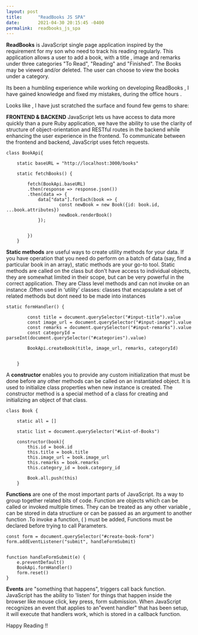 ```yaml
---
layout: post
title:      "ReadBooks JS SPA"
date:       2021-04-30 20:15:45 -0400
permalink:  readbooks_js_spa
---
```



**ReadBooks** is JavaScript single page application inspired by the requirement for my son who need to track his reading regularly. This application allows a user to add a book, with a title , image and remarks under three categories "To Read", "Reading" and "Finished". The Books may be viewed and/or deleted. The user can choose to view the books under a category.


Its been a humbling experience while working on developing ReadBooks , I have gained knowledge and fixed my mistakes, during the office hours . 


Looks like , I have just scratched the surface and found few gems to share:


**FRONTEND & BACKEND**
JavaScript lets us have access to data more quickly than a pure Ruby application, we have the ability to use the clarity of structure of object-orientation and RESTful routes in the backend while enhancing the user experience in the frontend. To communicate between the frontend and backend, JavaScript uses fetch requests.


```
class BookApi{

    static baseURL = "http://localhost:3000/books"
    
    static fetchBooks() {
        
        fetch(BookApi.baseURL)
        .then(response => response.json())
        .then(data => {
            data["data"].forEach(book => {
                    const newBook = new Book({id: book.id, ...book.attributes})
                    newBook.renderBook()
            });
           
                     
        })
    }
```


**Static methods** are useful ways to create utility methods for your data. If you have operation that you need do perform on a batch of data (say, find a particular book in an array), static methods are your go-to tool. Static methods  are called on the class but don't have access to individual objects, they are somewhat limited in their scope, but can be very powerful in the correct application. They are Class level methods and can not invoke on an instance .Often used in ‘utility’ classes: classes that encapsulate a set of related methods but dont need to be made into instances

```
static formHandler() {
         
        const title = document.querySelector("#input-title").value 
        const image_url = document.querySelector("#input-image").value
        const remarks = document.querySelector("#input-remarks").value
        const categoryId = parseInt(document.querySelector("#categories").value)
        
        BookApi.createBook(title, image_url, remarks, categoryId)
        
       
    }
```

A **constructor** enables you to provide any custom initialization that must be done before any other methods can be called on an instantiated object. It is used to initialize class properties when new instance is created. The constructor method is a special method of a class for creating and initializing an object of that class.

```
class Book {

    static all = []

    static list = document.querySelector("#List-of-Books")

    constructor(book){
        this.id = book.id
        this.title = book.title
        this.image_url = book.image_url
        this.remarks = book.remarks
        this.category_id = book.category_id

        Book.all.push(this)
    }

```




**Functions** are one of the most important parts of JavaScript. Its a way to group together related bits of code.
Function are objects which can be called or invoked multiple times. They can be treated as any other variable , can be stored in data structiure or can be passed as an argument to another function .To invoke a function, ( ) must be added, Functions must be declared before trying to call Parameters.


```
const form = document.querySelector("#create-book-form")
form.addEventListener("submit", handleFormSubmit)


function handleFormSubmit(e) {
    e.preventDefault()  
    BookApi.formHandler() 
    form.reset()       
}

```


**Events** are "something that happens", triggers call back function. JavaScript  has the ability to 'listen' for things that happen inside the browser like mouse click, key press, form submission. When JavaScript recognizes an event that applies to an"event handler" that has been setup, it will execute that handlers work, which is stored in a callback function.

Happy Reading !!


